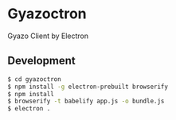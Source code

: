 # Gyazoctron

Gyazo Client by Electron

## Development

```sh
$ cd gyazoctron
$ npm install -g electron-prebuilt browserify
$ npm install
$ browserify -t babelify app.js -o bundle.js
$ electron .
```
